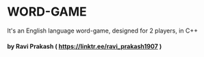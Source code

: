 # WORD-GAME
It's an English language word-game, designed for 2 players, in C++

#### by Ravi Prakash ( https://linktr.ee/ravi_prakash1907 )
